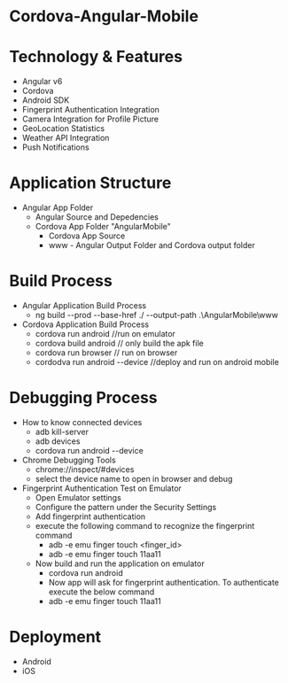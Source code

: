 # Cordova-Angular-Mobile

# Technology & Features
  - Angular v6
  - Cordova
  - Android SDK
  - Fingerprint Authentication Integration
  - Camera Integration for Profile Picture
  - GeoLocation Statistics
  - Weather API Integration
  - Push Notifications

# Application  Structure
  - Angular App Folder
    - Angular Source and Depedencies
    - Cordova App Folder "AngularMobile"
      - Cordova App Source
      - www - Angular Output Folder and Cordova output folder

# Build Process
  - Angular Application Build Process
    - ng build --prod --base-href ./ --output-path .\AngularMobile\www
  - Cordova Application Build Process 
    - cordova run android //run on emulator
    - cordova build android // only build the apk file
    - cordova run browser // run on browser
    - cordodva run android --device //deploy and run on android mobile

# Debugging Process
  - How to know connected devices
    - adb kill-server
    - adb devices
    - cordova run android --device
  - Chrome Debugging Tools
    - chrome://inspect/#devices
    - select the device name to open in browser and debug
  - Fingerprint Authentication Test on Emulator
    - Open Emulator settings
    - Configure the pattern under the Security Settings
    - Add fingerprint authentication
    - execute the following command to recognize the fingerprint command
      - adb -e emu finger touch <finger_id>
      - adb -e emu finger touch 11aa11
    - Now build and run the application on emulator
      - cordova run android
      - Now app will ask for fingerprint authentication. To authenticate execute the below command
      - adb -e emu finger touch 11aa11
  
# Deployment
  - Android
  - iOS
